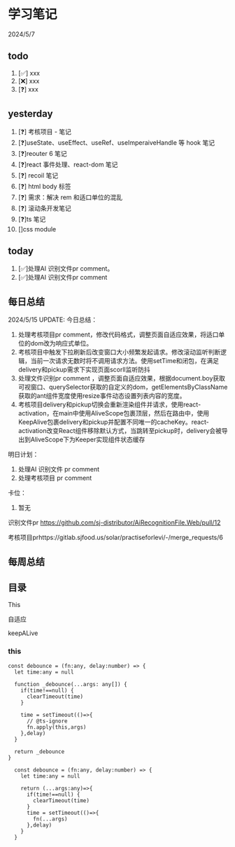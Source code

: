 # 学习笔记

2024/5/7

## todo

1. [✅] xxx
2. [❌] xxx
3. [❓] xxx

## yesterday

1. [❓] 考核项目 - 笔记
2. [❓]useState、useEffect、useRef、useImperaiveHandle 等 hook 笔记
3. [❓]reouter 6 笔记
4. [❓]react 事件处理、react-dom 笔记
5. [❓] recoil 笔记
6. [❓] html body 标签
7. [❓] 需求：解决 rem 和适口单位的混乱
8. [❓] 滚动条开发笔记
9. [❓]ts 笔记
10. []css module

## today

1. [✅]处理AI 识别文件pr comment。
1. [✅]处理AI 识别文件pr comment

## 每日总结

2024/5/15 UPDATE:
今日总结：

1. 处理考核项目pr comment，修改代码格式，调整页面自适应效果，将适口单位的dom改为响应式单位。
1. 考核项目中触发下拉刷新后改变窗口大小频繁发起请求。修改滚动监听判断逻辑，当前一次请求无数时将不调用请求方法。使用setTime和闭包，在满足delivery和pickup需求下实现页面scorll监听防抖
1. 处理文件识别pr comment ，调整页面自适应效果，根据document.boy获取可视窗口、querySelector获取的自定义的dom，getElementsByClassName获取的ant组件宽度使用resize事件动态设置列表内容的宽度。
1. 考核项目delivery和pickup切换会重新渲染组件并请求，使用react-activation，在main中使用AliveScope包裹顶层，然后在路由中，使用KeepAlive包裹delivery和pickup并配置不同唯一的cacheKey。react-activation改变React组件移除默认方式，当跳转至pickup时，delivery会被导出到AliveScope下为Keeper实现组件状态缓存




明日计划：

1. 处理AI 识别文件 pr comment
1. 处理考核项目 pr comment



卡位：

1.  暂无

识别文件pr https://github.com/sj-distributor/AiRecognitionFile.Web/pull/12

考核项目prhttps://gitlab.sjfood.us/solar/practiseforlevi/-/merge_requests/6

## 每周总结

## 目录

This

自适应

keepALive

### this

```
const debounce = (fn:any, delay:number) => {
  let time:any = null

  function _debounce(...args: any[]) {
    if(time!==null) {
      clearTimeout(time)
    }

    time = setTimeout(()=>{
      // @ts-ignore
      fn.apply(this,args)
    },delay)
  }

  return _debounce
}
```



```
  const debounce = (fn:any, delay:number) => {
    let time:any = null

    return (...args:any)=>{
      if(time!==null) {
        clearTimeout(time)
      }
      time = setTimeout(()=>{
        fn(...args)
      },delay)
    }
  }
```